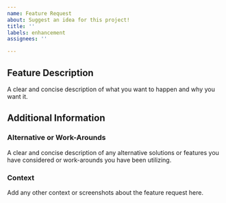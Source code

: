 ```yaml
---
name: Feature Request
about: Suggest an idea for this project!
title: ''
labels: enhancement
assignees: ''

---
```


## Feature Description
A clear and concise description of what you want to happen and why you want it.

## Additional Information

### Alternative or Work-Arounds
A clear and concise description of any alternative solutions or features you have considered or work-arounds you have been utilizing.

### Context
Add any other context or screenshots about the feature request here.
